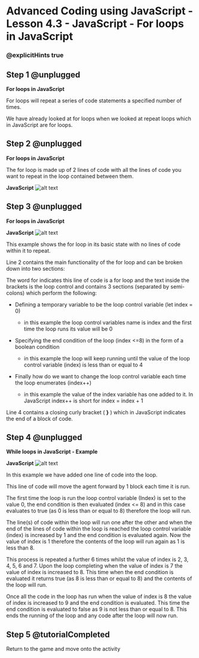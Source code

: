 # Advanced Coding using JavaScript - Lesson 4.3 - JavaScript - For loops in JavaScript

### @explicitHints true

## Step 1 @unplugged
**For loops in JavaScript**

For loops will repeat a series of code statements a specified number of times.

We have already looked at for loops when we looked at repeat loops which in JavaScript are for loops.

## Step 2 @unplugged
**For loops in JavaScript**

The for loop is made up of 2 lines of code with all the lines of code you want to repeat in the loop contained between them.

**JavaScript**
![alt text](https://advancedjs.codingcredentials.com/Lesson4/4.3/images/1.jpg?raw=true "JavaScript")

## Step 3 @unplugged
**For loops in JavaScript**

**JavaScript**
![alt text](https://advancedjs.codingcredentials.com/Lesson4/4.3/images/2.jpg?raw=true "JavaScript")

This example shows the for loop in its basic state with no lines of code within it to repeat.

Line 2 contains the main functionality of the for loop and can be broken down into two sections:

The word for indicates this line of code is a for loop and the text inside the brackets is the loop control and contains 3 sections (separated by semi-colons) which perform the following:

- Defining a temporary variable to be the loop control variable (let index = 0) 
    - in this example the loop control variables name is index and the first time the loop runs its value will be 0

- Specifying the end condition of the loop (index <=8) in the form of a boolean condition 
    - in this example the loop will keep running until the value of the loop control variable (index) is less than or equal to 4

- Finally how do we want to change the loop control variable each time the loop enumerates (index++) 
    - in this example the value of the index variable has one added to it. In JavaScript index++ is short for index = index + 1


Line 4 contains a closing curly bracket ( **}** ) which in JavaScript indicates the end of a block of code.

## Step 4 @unplugged
**While loops in JavaScript - Example**

**JavaScript**
![alt text](https://advancedjs.codingcredentials.com/Lesson4/4.3/images/3.jpg?raw=true "JavaScript")


In this example we have added one line of code into the loop.

This line of code will move the agent forward by 1 block each time it is run.

The first time the loop is run the loop control variable (Index) is set to the value 0, the end condition is then evaluated (index <= 8) and in this case evaluates to true (as 0 is less than or equal to 8) therefore the loop will run.

The line(s) of code within the loop will run one after the other and when the end of the lines of code within the loop is reached the loop control variable (index) is increased by 1 and the end condition is evaluated again. Now the value of index is 1 therefore the contents of the loop will run again as 1 is less than 8.

This process is repeated a further 6 times whilst the value of index is 2, 3, 4, 5, 6 and 7. Upon the loop completing when the value of index is 7 the value of index is increased to 8. This time when the end condition is evaluated it returns true (as 8 is less than or equal to 8) and the contents of the loop will run.

Once all the code in the loop has run when the value of index is 8 the value of index is increased to 9 and the end condition is evaluated. This time the end condition is evaluated to false as 9 is not less than or equal to 8. This ends the running of the loop and any code after the loop will now run.

## Step 5 @tutorialCompleted
Return to the game and move onto the activity
